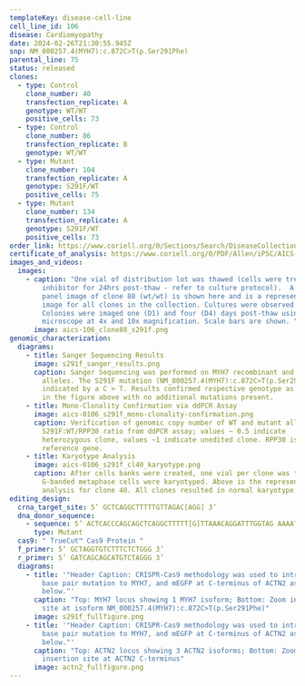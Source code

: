 ```yaml
---
templateKey: disease-cell-line
cell_line_id: 106
disease: Cardiomyopathy
date: 2024-02-26T21:30:55.945Z
snp: NM_000257.4(MYH7):c.872C>T(p.Ser291Phe)
parental_line: 75
status: released
clones:
  - type: Control
    clone_number: 40
    transfection_replicate: A
    genotype: WT/WT
    positive_cells: 73
  - type: Control
    clone_number: 86
    transfection_replicate: B
    genotype: WT/WT
  - type: Mutant
    clone_number: 104
    transfection_replicate: A
    genotype: S291F/WT
    positive_cells: 75
  - type: Mutant
    clone_number: 134
    transfection_replicate: A
    genotype: S291F/WT
    positive_cells: 73
order_link: https://www.coriell.org/0/Sections/Search/DiseaseCollection_Detail.aspx?Ref=AICS-0106&Product=CiPSC&PgId=166
certificate_of_analysis: https://www.coriell.org/0/PDF/Allen/iPSC/AICS-0106_CofA.pdf
images_and_videos:
  images:
    - caption: "One vial of distribution lot was thawed (cells were treated with ROCK
        inhibitor for 24hrs post-thaw - refer to culture protocol).  A four
        panel image of clone 88 (wt/wt) is shown here and is a representative
        image for all clones in the collection. Cultures were observed daily.
        Colonies were imaged one (D1) and four (D4) days post-thaw using a Leica
        microscope at 4x and 10x magnification. Scale bars are shown. "
      image: aics-106_clone88_s291f.png
genomic_characterization:
  diagrams:
    - title: Sanger Sequencing Results
      image: s291f_sanger_results.png
      caption: Sanger Sequencing was performed on MYH7 recombinant and wildtype
        alleles. The S291F mutation (NM_000257.4(MYH7):c.872C>T(p.Ser291Phe)) is
        indicated by a C > T. Results confirmed respective genotype as indicated
        in the figure above with no additional mutations present. 
    - title: Mono-Clonality Confirmation via ddPCR Assay
      image: aics-0106_s291f_mono-clonality-confirmation.png
      caption: Verification of genomic copy number of WT and mutant alleles.
        S291F:WT/RPP30 ratio from ddPCR assay; values ~ 0.5 indicate
        heterozygous clone, values ~1 indicate unedited clone. RPP30 is known 2n
        reference gene. 
    - title: Karyotype Analysis
      image: aics-0106_s291f_cl40_karyotype.png
      caption: After cells banks were created, one vial per clone was thawed and 30
        G-banded metaphase cells were karyotyped. Above is the representative
        analysis for clone 40. All clones resulted in normal karyotype.
editing_design:
  crna_target_site: 5’ GCTCAGGCTTTTTGTTAGAC[AGG] 3’
  dna_donor_sequence:
    - sequence: 5’ ACTCACCCAGCAGCTCAGGCTTTTT[G]TTAAACAGGATTTGGTAG AAAATGTGATAATCT 3’
      type: Mutant
  cas9: " TrueCut™ Cas9 Protein "
  f_primer: 5’ GCTAGGTGTCTTTCTCTGGG 3’
  r_primer: 5’ GATCAGCAGCATGTCTAGGG 3’
  diagrams:
    - title: '"Header Caption: CRISPR-Cas9 methodology was used to introduce a single
        base pair mutation to MYH7, and mEGFP at C-terminus of ACTN2 as shown
        below."'
      caption: "Top: MYH7 locus showing 1 MYH7 isoform; Bottom: Zoom in on mutation
        site at isoform NM_000257.4(MYH7):c.872C>T(p.Ser291Phe)"
      image: s291f_fullfigure.png
    - title: '"Header Caption: CRISPR-Cas9 methodology was used to introduce a single
        base pair mutation to MYH7, and mEGFP at C-terminus of ACTN2 as shown
        below."'
      caption: "Top: ACTN2 locus showing 3 ACTN2 isoforms; Bottom: Zoom in on mEGFP
        insertion site at ACTN2 C-terminus"
      image: actn2_fullfigure.png
---
```


